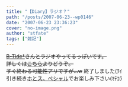 ```yaml
---
title: "【Diary】ラジオ？"
path: "/posts/2007-06-23--wp0146"
date: "2007-06-23 23:36:23"
cover: "no-image.png"
author: "stfate"
tags: ["雑記"]
---
```


<style type="text/css">
<!--
p {white-space: pre-wrap};
-->
</style>

<del><a href="http://www.lampin.info/" target="_blank">B-Tide†</a>さんとラジオやってるっぽいです。
詳しくは<a href="http://www.lampin.info/item/eid277.html" target="_blank">こちら</a>よりどうぞ。
すぐ終わる可能性アリですが…w</del>
終了しました(ｦｲ
引き続き<a href="http://radio.stcat.com/" target="_blank">ホとス。ペシャル</a>でお楽しみ下さい(ﾏﾃｺﾗ
